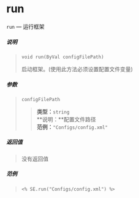 run
===
`run` &mdash; 运行框架

##### 说明  
>     void run(ByVal configFilePath)
> 启动框架。(使用此方法必须设置配置文件变量)

##### 参数
> `configFilePath`  
>> **类型：**`string`  
>> **说明：**配置文件路径  
>> **范例：**`"Configs/config.xml"`

##### 返回值
> 没有返回值

##### 范例
>     <% SE.run("Configs/config.xml") %>
